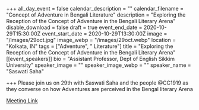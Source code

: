 +++
all_day_event = false
calendar_description = ""
calendar_filename = "Concept of Adventure in Bengali Literature"
description = "Exploring the Reception of the Concept of Adventure in the Bengali Literary Arena"
disable_download = false
draft = true
event_end_date = 2020-10-29T15:30:00Z
event_start_date = 2020-10-29T13:30:00Z
image = "/images/29oct.jpg"
image_webp = "/images/29oct.webp"
location = "Kolkata, IN"
tags = ["Adventure", " Literature"]
title = "Exploring the Reception of the Concept of Adventure in the Bengali Literary Arena"
[[event_speakers]]
bio = "Assistant Professor, Dept of English Sikkim University"
speaker_image = ""
speaker_image_webp = ""
speaker_name = "Saswati Saha"

+++
Please join us on 29th with Saswati Saha and the people @CC1919 as they converse on how Adventures are perceived in the Bengal literary Arena 

[Meeting Link](https://bit.ly/CC-Lecture "Meeting Link")